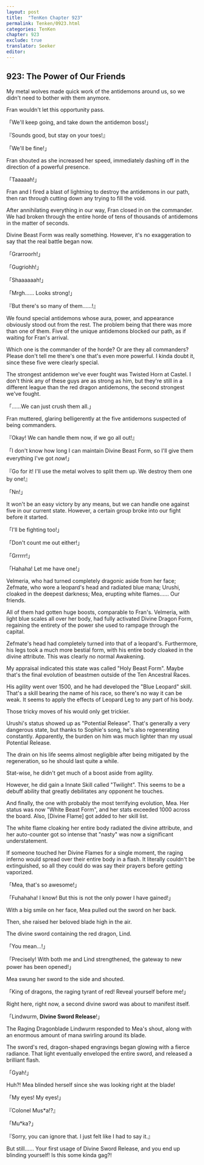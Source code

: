 ```yaml
---
layout: post
title:  "TenKen Chapter 923"
permalink: Tenken/0923.html
categories: TenKen
chapter: 923
exclude: true
translator: Seeker
editor: 
---
```

<h2>923: The Power of Our Friends</h2>

 My metal wolves made quick work of the antidemons around us, so we didn't need to bother with them anymore.

 Fran wouldn't let this opportunity pass.

「We'll keep going, and take down the antidemon boss!」

『Sounds good, but stay on your toes!』

「We'll be fine!」

 Fran shouted as she increased her speed, immediately dashing off in the direction of a powerful presence.

「Taaaaah!」

 Fran and I fired a blast of lightning to destroy the antidemons in our path, then ran through cutting down any trying to fill the void.

 After annihilating everything in our way, Fran closed in on the commander. We had broken through the entire horde of tens of thousands of antidemons in the matter of seconds.

 Divine Beast Form was really something. However, it's no exaggeration to say that the real battle began now.

「Grarroorh!」

「Gugriohh!」

「Shaaaaaah!」

「Mrgh…… Looks strong!」

『But there's so many of them……!』

 We found special antidemons whose aura, power, and appearance obviously stood out from the rest. The problem being that there was more than one of them. Five of the unique antidemons blocked our path, as if waiting for Fran's arrival.

 Which one is the commander of the horde? Or are they all commanders? Please don't tell me there's one that's even more powerful. I kinda doubt it, since these five were clearly special.

 The strongest antidemon we've ever fought was Twisted Horn at Castel. I don't think any of these guys are as strong as him, but they're still in a different league than the red dragon antidemons, the second strongest we've fought.

「……We can just crush them all.」

 Fran muttered, glaring belligerently at the five antidemons suspected of being commanders.

『Okay! We can handle them now, if we go all out!』

「I don't know how long I can maintain Divine Beast Form, so I'll give them everything I've got *now*!」

『Go for it! I'll use the metal wolves to split them up. We destroy them one by one!』

「Nn!」

 It won't be an easy victory by any means, but we can handle one against five in our current state. However, a certain group broke into our fight before it started.

「I'll be fighting too!」

「Don't count me out either!」

「Grrrrr!」

「Hahaha! Let me have one!」

 Velmeria, who had turned completely dragonic aside from her face; Zefmate, who wore a leopard's head and radiated blue mana; Urushi, cloaked in the deepest darkness; Mea, erupting white flames…… Our friends.

 All of them had gotten huge boosts, comparable to Fran's. Velmeria, with light blue scales all over her body, had fully activated Divine Dragon Form, regaining the entirety of the power she used to rampage through the capital.

 Zefmate's head had completely turned into that of a leopard's. Furthermore, his legs took a much more bestial form, with his entire body cloaked in the divine attribute. This was clearly no normal Awakening.

 My appraisal indicated this state was called "Holy Beast Form". Maybe that's the final evolution of beastmen outside of the Ten Ancestral Races.

 His agility went over 1500, and he had developed the "Blue Leopard" skill. That's a skill bearing the name of his race, so there's no way it can be weak. It seems to apply the effects of Leopard Leg to any part of his body.

 Those tricky moves of his would only get trickier.

 Urushi's status showed up as "Potential Release". That's generally a very dangerous state, but thanks to Sophie's song, he's also regenerating constantly. Apparently, the burden on him was much lighter than my usual Potential Release.

 The drain on his life seems almost negligible after being mitigated by the regeneration, so he should last quite a while.

 Stat-wise, he didn't get much of a boost aside from agility.

 However, he did gain a Innate Skill called "Twilight". This seems to be a debuff ability that greatly debilitates any opponent he touches.

 And finally, the one with probably the most terrifying evolution, Mea. Her status was now "White Beast Form", and her stats exceeded 1000 across the board. Also, [Divine Flame] got added to her skill list.

 The white flame cloaking her entire body radiated the divine attribute, and her auto-counter got so intense that "nasty" was now a significant understatement.

 If someone touched her Divine Flames for a single moment, the raging inferno would spread over their entire body in a flash. It literally couldn't be extinguished, so all they could do was say their prayers before getting vaporized.

「Mea, that's so awesome!」

「Fuhahaha! I know! But this is not the only power I have gained!」

 With a big smile on her face, Mea pulled out the sword on her back.

 Then, she raised her beloved blade high in the air.

 The divine sword containing the red dragon, Lind.

「You mean...!」

「Precisely! With both me and Lind strengthened, the gateway to new power has been opened!」

 Mea swung her sword to the side and shouted.

「King of dragons, the raging tyrant of red! Reveal yourself before me!」

 Right here, right now, a second divine sword was about to manifest itself.

「Lindwurm, **Divine Sword Release**!」

 The Raging Dragonblade Lindwurm responded to Mea's shout, along with an enormous amount of mana swirling around its blade.

 The sword's red, dragon-shaped engravings began glowing with a fierce radiance. That light eventually enveloped the entire sword, and released a brilliant flash.

「Gyah!」

 Huh?! Mea blinded herself since she was looking right at the blade!

「My eyes! My eyes!」

『Colonel Mus*a!?』

「Mu*ka?」

『Sorry, you can ignore that. I just felt like I had to say it.』

 But still…… Your first usage of Divine Sword Release, and you end up blinding yourself! Is this some kinda gag?!



